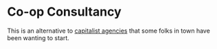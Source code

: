 # Co-op Consultancy

This is an alternative to [capitalist agencies][fatcat] that some folks in town have been wanting to start.

[fatcat]: 0bc87459-4d68-45d7-aee4-f52e5b1d17aa.md
